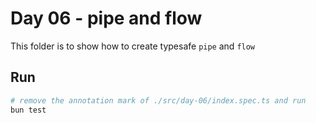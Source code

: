 # Day 06 - pipe and flow

This folder is to show how to create typesafe `pipe` and `flow`

## Run

```sh
# remove the annotation mark of ./src/day-06/index.spec.ts and run
bun test
```
